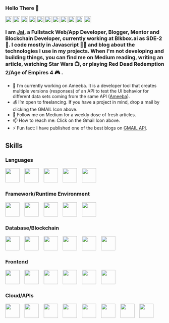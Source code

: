 ### Hello There 👋

<a href="https://twitter.com/parakh_js">
  <img align="left" alt="Jai Parakh" width="22px" src="https://cdn.jsdelivr.net/npm/simple-icons@v3/icons/twitter.svg" />
</a>
<a href="https://www.linkedin.com/in/jai-parakh-5626b4178/">
  <img align="left" alt="Jai Parakh" width="22px" src="https://cdn.jsdelivr.net/npm/simple-icons@v3/icons/linkedin.svg" />
</a>
<a href="https://parakh-js.medium.com/">
  <img align="left" alt="Jai Parakh" width="22px" src="https://cdn.jsdelivr.net/npm/simple-icons@v3/icons/medium.svg" />
</a>
<a href="https://play.google.com/store/apps/details?id=com.griffin.parakh.js">
  <img align="left" alt="Jai Parakh" width="22px" src="https://simpleicons.org/icons/googleplay.svg" />
</a>
<a href="https://mail.google.com/mail/u/0/?view=cm&fs=1&to=contact.jaiparakh@gmail.com&tf=1">
  <img align="left" alt="Jai Parakh" width="22px" src="https://cdn.jsdelivr.net/npm/simple-icons@v3/icons/gmail.svg" />
</a>
<a href="https://www.instagram.com/parakh.js/">
  <img align="left" alt="Jai Parakh" width="22px" src="https://cdn.jsdelivr.net/npm/simple-icons@v3/icons/instagram.svg" />
</a>
<a href="https://www.hackerrank.com/jaiparakh_kota_1/">
  <img align="left" alt="Jai Parakh" width="22px" src="https://simpleicons.org/icons/hackerrank.svg" />
</a>
<a href="https://angel.co/u/jai-parakh">
  <img align="left" alt="Jai Parakh" width="22px" src="https://simpleicons.org/icons/angellist.svg" />
</a>
<a href="https://my.indeed.com/p/jaip-1aizney">
  <img align="left" alt="Jai Parakh" width="22px" src="https://simpleicons.org/icons/indeed.svg" />
</a>
<a href="https://www.upwork.com/o/profiles/users/~0145f308dc6106b9a9/">
  <img align="left" alt="Jai Parakh" width="22px" src="https://simpleicons.org/icons/upwork.svg" />
</a>
<a href="https://www.fiverr.com/jaiparakh">
  <img align="left" alt="Jai Parakh" width="22px" src="https://simpleicons.org/icons/fiverr.svg" />
</a>


<br>
<!--
**JaiParakh/JaiParakh** is a ✨ _special_ ✨ repository because its `README.md` (this file) appears on your GitHub profile.
![](https://emojis.slackmojis.com/emojis/images/1526741134/3958/storm_trooper.gif?1526741134)
Here are some ideas to get you started:  
-->

### I am [Jai](https://www.parakhjs.com/), a Fullstack Web/App Developer, Blogger, Mentor and Blockchain Developer, currently working at Blkbox.ai as SDE-2 💼. I code mostly in Javascript 👨‍💻 and blog about the technologies I use in my projects. When I'm not developing and building things, you can find me on Medium reading, writing an article, watching Star Wars 📺, or playing Red Dead Redemption 2/Age of Empires 4 :video_game: .

- 🔭 I’m currently working on Ameeba. It is a developer tool that creates multiple versions (responses) of an API to test the UI behavior for different data sets coming from the same API ([Ameeba](https://ameeba.io/)).
- 💰 I’m open to freelancing. If you have a project in mind, drop a mail by clicking the GMAIL Icon above.
- 💬 Follow me on Medium for a weekly dose of fresh articles.
- 📫 How to reach me: Click on the Gmail Icon above.
- ⚡ Fun fact: I have published one of the best blogs on [GMAIL API](https://medium.com/@parakh.js/how-to-use-gmail-api-with-node-js-part-1-b17097a64990).


## Skills

### Languages
<p float="left">
    <img src="https://simpleicons.org/icons/javascript.svg" width="45px">&nbsp&nbsp&nbsp
    <img src="https://simpleicons.org/icons/cplusplus.svg" width="45px">&nbsp&nbsp&nbsp
    <img src="https://simpleicons.org/icons/python.svg" width="45px">&nbsp&nbsp&nbsp
    <img src="https://simpleicons.org/icons/c.svg" width="45px">&nbsp&nbsp&nbsp
    <img src="https://simpleicons.org/icons/typescript.svg" width="45px">&nbsp&nbsp&nbsp
</p>

### Framework/Runtime Environment
<p float="left">
    <img src="https://simpleicons.org/icons/nextdotjs.svg" width="45px">&nbsp&nbsp&nbsp
    <img src="https://simpleicons.org/icons/expo.svg" width="45px">&nbsp&nbsp&nbsp
    <img src="https://simpleicons.org/icons/nodedotjs.svg" width="45px">&nbsp&nbsp&nbsp
    <img src="https://simpleicons.org/icons/express.svg" width="45px">&nbsp&nbsp&nbsp
    <img src="https://simpleicons.org/icons/createreactapp.svg" width="45px">&nbsp&nbsp&nbsp
</p>

### Database/Blockchain
<p float="left">
    <img src="https://simpleicons.org/icons/mongodb.svg" width="45px">&nbsp&nbsp&nbsp
    <img src="https://simpleicons.org/icons/postgresql.svg" width="45px">&nbsp&nbsp&nbsp
    <img src="https://simpleicons.org/icons/mysql.svg" width="45px">&nbsp&nbsp&nbsp
    <img src="https://simpleicons.org/icons/firebase.svg" width="45px">&nbsp&nbsp&nbsp
    <img src="https://simpleicons.org/icons/ethereum.svg" width="45px">&nbsp&nbsp&nbsp
    <img src="https://simpleicons.org/icons/ipfs.svg" width="45px">&nbsp&nbsp&nbsp
</p>

### Frontend
<p float="left">
    <img src="https://simpleicons.org/icons/react.svg" width="45px">&nbsp&nbsp&nbsp
    <img src="https://simpleicons.org/icons/mui.svg" width="45px">&nbsp&nbsp&nbsp
    <img src="https://simpleicons.org/icons/bootstrap.svg" width="45px">&nbsp&nbsp&nbsp
    <img src="https://simpleicons.org/icons/css3.svg" width="45px">&nbsp&nbsp&nbsp
    <img src="https://simpleicons.org/icons/html5.svg" width="45px">&nbsp&nbsp&nbsp
    <img src="https://simpleicons.org/icons/fontawesome.svg" width="45px">&nbsp&nbsp&nbsp
</p>

### Cloud/APIs
<p float="left">
    <img src="https://simpleicons.org/icons/googlecloud.svg" width="45px">&nbsp&nbsp&nbsp
    <img src="https://simpleicons.org/icons/amazonaws.svg" width="45px">&nbsp&nbsp&nbsp
    <img src="https://simpleicons.org/icons/vercel.svg" width="45px">&nbsp&nbsp&nbsp
    <img src="https://simpleicons.org/icons/heroku.svg" width="45px">&nbsp&nbsp&nbsp
    <img src="https://simpleicons.org/icons/gmail.svg" width="45px">&nbsp&nbsp&nbsp
    <img src="https://simpleicons.org/icons/googledrive.svg" width="45px">&nbsp&nbsp&nbsp
    <img src="https://simpleicons.org/icons/googlecalendar.svg" width="45px">&nbsp&nbsp&nbsp
    <img src="https://simpleicons.org/icons/openlayers.svg" width="45px">&nbsp&nbsp&nbsp
</p>
